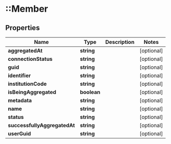 # ::Member

## Properties
Name | Type | Description | Notes
------------ | ------------- | ------------- | -------------
**aggregatedAt** | **string** |  | [optional] 
**connectionStatus** | **string** |  | [optional] 
**guid** | **string** |  | [optional] 
**identifier** | **string** |  | [optional] 
**institutionCode** | **string** |  | [optional] 
**isBeingAggregated** | **boolean** |  | [optional] 
**metadata** | **string** |  | [optional] 
**name** | **string** |  | [optional] 
**status** | **string** |  | [optional] 
**successfullyAggregatedAt** | **string** |  | [optional] 
**userGuid** | **string** |  | [optional] 


